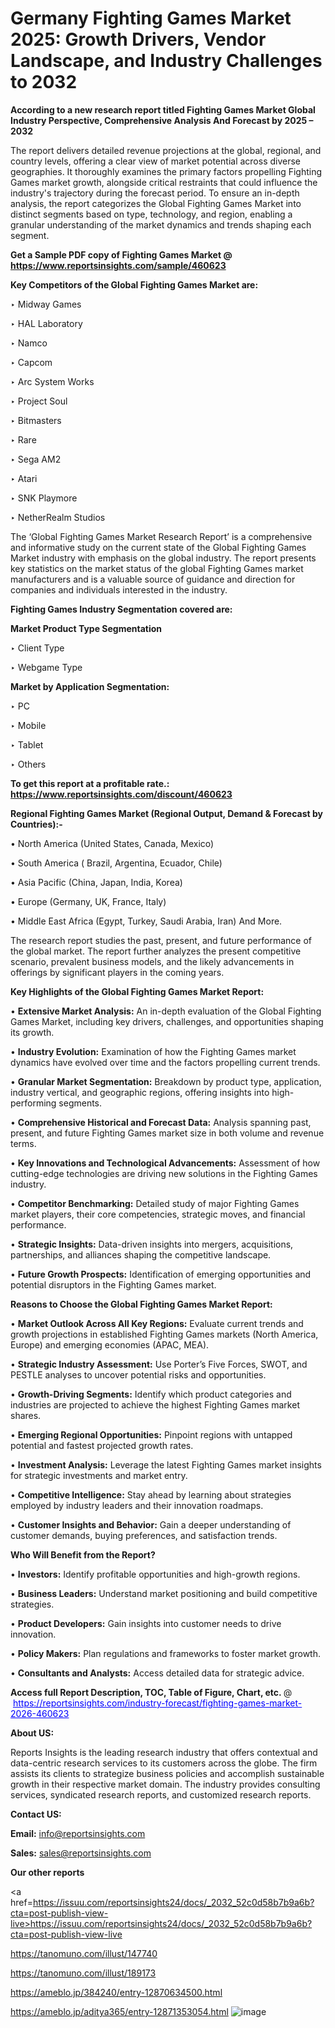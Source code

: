 # Germany Fighting Games Market 2025: Growth Drivers, Vendor Landscape, and Industry Challenges to 2032

<strong>According to a new research report titled Fighting Games Market Global Industry Perspective, Comprehensive Analysis And Forecast by 2025 – 2032</strong>

The report delivers detailed revenue projections at the global, regional, and country levels, offering a clear view of market potential across diverse geographies. It thoroughly examines the primary factors propelling Fighting Games market growth, alongside critical restraints that could influence the industry's trajectory during the forecast period. To ensure an in-depth analysis, the report categorizes the Global Fighting Games Market into distinct segments based on type, technology, and region, enabling a granular understanding of the market dynamics and trends shaping each segment.

<strong>Get a Sample PDF copy of Fighting Games Market </strong><strong>@<a href=https://www.reportsinsights.com/sample/460623 style=color:#0000ff;> https://www.reportsinsights.com/sample/460623</a></strong></font>

<strong>Key Competitors of the Global Fighting Games Market are:</strong>

‣ Midway Games

‣ HAL Laboratory

‣ Namco

‣ Capcom

‣ Arc System Works

‣ Project Soul

‣ Bitmasters

‣ Rare

‣ Sega AM2

‣ Atari

‣ SNK Playmore

‣ NetherRealm Studios

The ‘Global Fighting Games Market Research Report’ is a comprehensive and informative study on the current state of the Global Fighting Games Market industry with emphasis on the global industry. The report presents key statistics on the market status of the global Fighting Games market manufacturers and is a valuable source of guidance and direction for companies and individuals interested in the industry.

<strong>Fighting Games Industry Segmentation covered are:</strong>

<strong>Market Product Type Segmentation</strong>

‣ Client Type

‣ Webgame Type

<strong>Market by Application Segmentation:</strong>

‣ PC

‣ Mobile

‣ Tablet

‣ Others

<strong>To get this report at a profitable rate.: <a href=https://www.reportsinsights.com/discount/460623 style=color:#0000ff;>https://www.reportsinsights.com/discount/460623</a></strong></font>

<strong>Regional Fighting Games Market (Regional Output, Demand &amp; Forecast by Countries):-</strong>

• North America (United States, Canada, Mexico)

• South America ( Brazil, Argentina, Ecuador, Chile)

• Asia Pacific (China, Japan, India, Korea)

• Europe (Germany, UK, France, Italy)

• Middle East Africa (Egypt, Turkey, Saudi Arabia, Iran) And More.

The research report studies the past, present, and future performance of the global market. The report further analyzes the present competitive scenario, prevalent business models, and the likely advancements in offerings by significant players in the coming years.

<strong>Key Highlights of the Global Fighting Games Market Report:</strong>

• <strong>Extensive Market Analysis:</strong> An in-depth evaluation of the Global Fighting Games Market, including key drivers, challenges, and opportunities shaping its growth.

• <strong>Industry Evolution:</strong> Examination of how the Fighting Games market dynamics have evolved over time and the factors propelling current trends.

• <strong>Granular Market Segmentation:</strong> Breakdown by product type, application, industry vertical, and geographic regions, offering insights into high-performing segments.

• <strong>Comprehensive Historical and Forecast Data:</strong> Analysis spanning past, present, and future Fighting Games market size in both volume and revenue terms.

• <strong>Key Innovations and Technological Advancements:</strong> Assessment of how cutting-edge technologies are driving new solutions in the Fighting Games industry.

• <strong>Competitor Benchmarking:</strong> Detailed study of major Fighting Games market players, their core competencies, strategic moves, and financial performance.

• <strong>Strategic Insights:</strong> Data-driven insights into mergers, acquisitions, partnerships, and alliances shaping the competitive landscape.

• <strong>Future Growth Prospects:</strong> Identification of emerging opportunities and potential disruptors in the Fighting Games market.

<strong>Reasons to Choose the Global Fighting Games Market Report:</strong>

• <strong>Market Outlook Across All Key Regions:</strong> Evaluate current trends and growth projections in established Fighting Games markets (North America, Europe) and emerging economies (APAC, MEA).

• <strong>Strategic Industry Assessment:</strong> Use Porter’s Five Forces, SWOT, and PESTLE analyses to uncover potential risks and opportunities.

• <strong>Growth-Driving Segments:</strong> Identify which product categories and industries are projected to achieve the highest Fighting Games market shares.

• <strong>Emerging Regional Opportunities:</strong> Pinpoint regions with untapped potential and fastest projected growth rates.

• <strong>Investment Analysis:</strong> Leverage the latest Fighting Games market insights for strategic investments and market entry.

• <strong>Competitive Intelligence:</strong> Stay ahead by learning about strategies employed by industry leaders and their innovation roadmaps.

• <strong>Customer Insights and Behavior:</strong> Gain a deeper understanding of customer demands, buying preferences, and satisfaction trends.

<strong>Who Will Benefit from the Report?</strong>

• <strong>Investors:</strong> Identify profitable opportunities and high-growth regions.

• <strong>Business Leaders:</strong> Understand market positioning and build competitive strategies.

• <strong>Product Developers:</strong> Gain insights into customer needs to drive innovation.

• <strong>Policy Makers:</strong> Plan regulations and frameworks to foster market growth.

• <strong>Consultants and Analysts:</strong> Access detailed data for strategic advice.
</ul>
<strong>Access full Report Description, TOC, Table of Figure, Chart, etc. </strong>@  <a href=https://reportsinsights.com/industry-forecast/fighting-games-market-2026-460623 style=color:#0000ff;>https://reportsinsights.com/industry-forecast/fighting-games-market-2026-460623</a></font>

<strong><strong>About US</strong>:</strong>

Reports Insights is the leading research industry that offers contextual and data-centric research services to its customers across the globe. The firm assists its clients to strategize business policies and accomplish sustainable growth in their respective market domain. The industry provides consulting services, syndicated research reports, and customized research reports.

<strong>Contact US:</strong>

<p class=""""><b>Email:</b> <a href=mailto:info@reportsinsights.com>info@reportsinsights.com</a></p>
<p class=""""><b>Sales:</b> <a href=mailto:sales@reportsinsights.com>sales@reportsinsights.com</a></p>

<strong>Our other reports</strong>

<a href=https://issuu.com/reportsinsights24/docs/_2032_52c0d58b7b9a6b?cta=post-publish-view-live>https://issuu.com/reportsinsights24/docs/_2032_52c0d58b7b9a6b?cta=post-publish-view-live</a>

<a href=https://tanomuno.com/illust/147740>https://tanomuno.com/illust/147740</a>

<a href=https://tanomuno.com/illust/189173>https://tanomuno.com/illust/189173</a>

<a href=https://ameblo.jp/384240/entry-12870634500.html>https://ameblo.jp/384240/entry-12870634500.html</a>

<a href=https://ameblo.jp/aditya365/entry-12871353054.html>https://ameblo.jp/aditya365/entry-12871353054.html</a>
![image](https://github.com/user-attachments/assets/267a87a2-7981-4b68-8a03-b00ae5b504e2)
